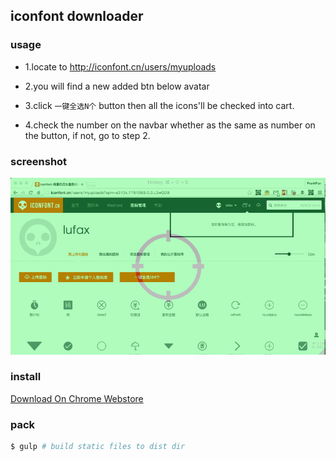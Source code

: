 iconfont downloader
---

### usage

- 1.locate to http://iconfont.cn/users/myuploads

- 2.you will find a new added btn below avatar

- 3.click `一键全选N个` button then all the icons'll be checked into cart.

- 4.check the number on the navbar whether as the same as number on the button, if not, go to step 2.



### screenshot

![](./docs/screenshot.gif)


### install

[Download On Chrome Webstore](https://chrome.google.com/webstore/detail/iconfont-downloader/nihpihaidfananojmddpligkjciahmei?hl=zh-CN)


### pack
```bash
$ gulp # build static files to dist dir
```





